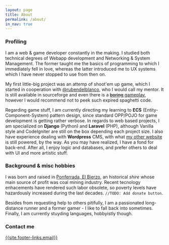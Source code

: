 ```yaml
---
layout: page
title: About
permalink: /about/
in_nav: true
---
```


### Profiling

I am a web & game developer constantly in the making. I studied both technical
degrees of Webapp development and Networking & System Management. The former 
taught me the basics of programming to which I immediately fell in love, whereas 
the latter introduced me to UX systems which I have never stopped to use from then on.

My first little-big project was an attemp of shoot'em up game, which I started in
cooperation with [@rubendelblanco][2], who I would call my mentor. It is still 
available in sourceforge and even there is a [~~boring~~ gameplay][3], however I would recommend 
not to peek such expired spaghetti code.

Regarding game stuff, I am currently directing my learning to **ECS** (Entity-Component-System) 
pattern design, since standard OPP/POJO for game development is getting rather
verbose. In regards to web based projects, I am specialized on **Django** (Python) and
**Laravel** (PHP), although Vanilla style and CodeIgniter are still on the box 
depending each project size. I also have experience dealing with **Wordpress** 
CMS, with what [my other website][4] is still powered, by the way. As you may have realized, I have
a fond for back-end. After all, I enjoy logic and databases, and prefer others to deal with
UI and more artistic stuff.


### Background & misc hobbies

I was born and raised in [Ponferrada, El Bierzo][1], an historical 
*shire* whose main source of profit was coal mining industry. Recent tecnology
enhacements have rendered such labor obsolete, so poverty levels have hazardously
increased during the last decades. `//TODO: Add donate button`. 

Besides from requesting help to others pitifully, I am a passionated long-distance
runner and a former gamer - I like to fall back into sometimes. Finally, I am currently
stuyding languages, hobbyistly though.

### Contact me

[{{site.footer-links.email}}](mailto:{{site.footer-links.email}})

[1]: https://es.wikipedia.org/wiki/Ponferrada "Ponferrada"
[2]: https://github.com/rubendelblanco 
[3]: https://www.youtube.com/watch?v=Z68O-gwiEFk "Warismox"
[4]: http://katodia.com "My other website"
